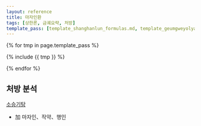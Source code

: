 ```yaml
---
layout: reference
title: 마자인환
tags: [상한론, 금궤요략, 처방]
template_pass: [template_shanghanlun_formulas.md, template_geumgweyolyag_formulas.md, template_etc_formulas.md]
---
```



{% for tmp in page.template_pass %}

{% include {{ tmp }} %}

{% endfor %}

## 처방 분석

[소승기탕]({{site.formulaurl}}/소승기탕)
* 加 마자인、작약、행인
